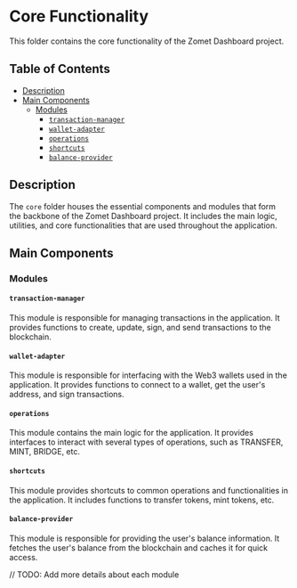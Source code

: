 # Core Functionality

This folder contains the core functionality of the Zomet Dashboard project.

## Table of Contents

- [Description](#description)
- [Main Components](#main-components)
  - [Modules](#modules)
    - [`transaction-manager`](#transaction-manager)
    - [`wallet-adapter`](#wallet-adapter)
    - [`operations`](#operations)
    - [`shortcuts`](#shortcuts)
    - [`balance-provider`](#balance-provider)

## Description

The `core` folder houses the essential components and modules that form the backbone of the Zomet Dashboard project. It includes the main logic, utilities, and core functionalities that are used throughout the application.

## Main Components

### Modules

#### `transaction-manager`

This module is responsible for managing transactions in the application. It provides functions to create, update, sign, and send transactions to the blockchain.

#### `wallet-adapter`

This module is responsible for interfacing with the Web3 wallets used in the application. It provides functions to connect to a wallet, get the user's address, and sign transactions.

#### `operations`

This module contains the main logic for the application. It provides interfaces to interact with several types of operations, such as TRANSFER, MINT, BRIDGE, etc.

#### `shortcuts`

This module provides shortcuts to common operations and functionalities in the application. It includes functions to transfer tokens, mint tokens, etc.

#### `balance-provider`

This module is responsible for providing the user's balance information. It fetches the user's balance from the blockchain and caches it for quick access.

// TODO: Add more details about each module

